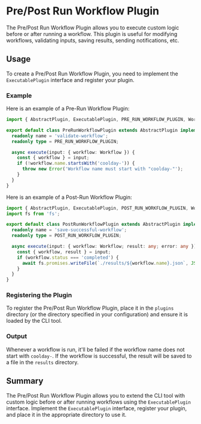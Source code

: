 # Pre/Post Run Workflow Plugin

The Pre/Post Run Workflow Plugin allows you to execute custom logic before or after running a workflow.
This plugin is useful for modifying workflows, validating inputs, saving results, sending notifications, etc.

## Usage

To create a Pre/Post Run Workflow Plugin, you need to implement the `ExecutablePlugin` interface and register your plugin.

### Example

Here is an example of a Pre-Run Workflow Plugin:

```typescript
import { AbstractPlugin, ExecutablePlugin, PRE_RUN_WORKFLOW_PLUGIN, Workflow } from '@letrun/core';

export default class PreRunWorkflowPlugin extends AbstractPlugin implements ExecutablePlugin {
  readonly name = 'validate-workflow';
  readonly type = PRE_RUN_WORKFLOW_PLUGIN;

  async execute(input: { workflow: Workflow }) {
    const { workflow } = input;
    if (!workflow.name.startsWith('coolday-')) {
      throw new Error('Workflow name must start with "coolday-"');
    }
  }
}
```

Here is an example of a Post-Run Workflow Plugin:

```typescript
import { AbstractPlugin, ExecutablePlugin, POST_RUN_WORKFLOW_PLUGIN, Workflow } from '@letrun/core';
import fs from 'fs';

export default class PostRunWorkflowPlugin extends AbstractPlugin implements ExecutablePlugin {
  readonly name = 'save-successful-workflow';
  readonly type = POST_RUN_WORKFLOW_PLUGIN;

  async execute(input: { workflow: Workflow; result: any; error: any }) {
    const { workflow, result } = input;
    if (workflow.status === 'completed') {
      await fs.promises.writeFile(`./results/${workflow.name}.json`, JSON.stringify(result));
    }
  }
}
```

### Registering the Plugin

To register the Pre/Post Run Workflow Plugin, place it in the `plugins` directory (or the directory specified in your configuration) and ensure it is loaded by the CLI tool.

### Output

Whenever a workflow is run, it'll be failed if the workflow name does not start with `coolday-`.
If the workflow is successful, the result will be saved to a file in the `results` directory.

## Summary

The Pre/Post Run Workflow Plugin allows you to extend the CLI tool with custom logic before or after running workflows using the `ExecutablePlugin` interface.
Implement the `ExecutablePlugin` interface, register your plugin, and place it in the appropriate directory to use it.
